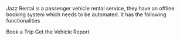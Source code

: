 Jazz Rental is a passenger vehicle rental service, they have an offline booking system which needs to be automated. It has the following functionalities

Book a Trip
 Get the Vehicle Report

 